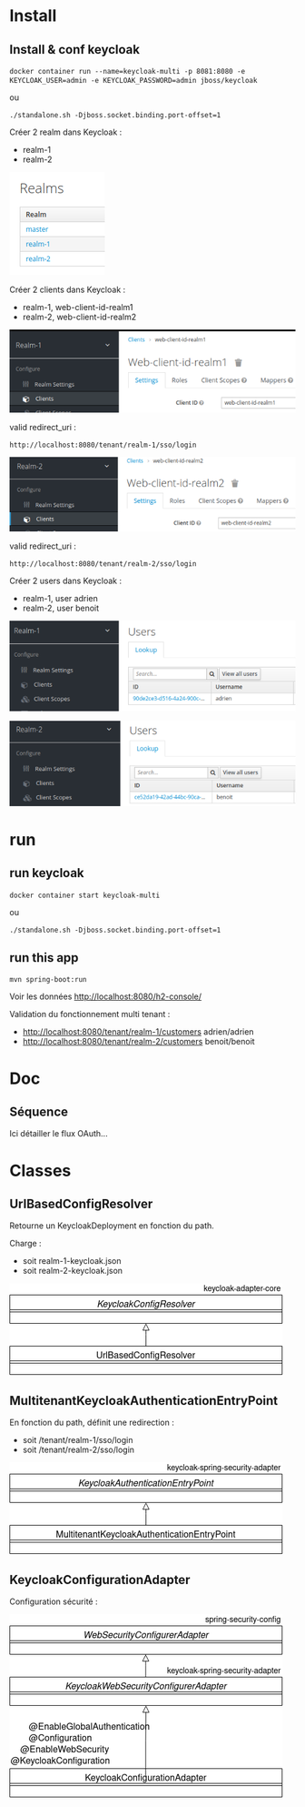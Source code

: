 # Install

## Install & conf keycloak
```
docker container run --name=keycloak-multi -p 8081:8080 -e KEYCLOAK_USER=admin -e KEYCLOAK_PASSWORD=admin jboss/keycloak
```
ou
```
./standalone.sh -Djboss.socket.binding.port-offset=1
```

Créer 2 realm dans Keycloak :
* realm-1
* realm-2

![realms](./doc/realms.png?raw=true)

Créer 2 clients dans Keycloak :
* realm-1, web-client-id-realm1
* realm-2, web-client-id-realm2

![client1](./doc/client1.png?raw=true)

valid redirect_uri :
```
http://localhost:8080/tenant/realm-1/sso/login
```

![client2](./doc/client2.png?raw=true)

valid redirect_uri :
```
http://localhost:8080/tenant/realm-2/sso/login
```

Créer 2 users dans Keycloak :
* realm-1, user adrien
* realm-2, user benoit

![adrien](./doc/adrien.png?raw=true)

![benoit](./doc/benoit.png?raw=true)

# run

## run keycloak
```
docker container start keycloak-multi
```
ou
```
./standalone.sh -Djboss.socket.binding.port-offset=1
```

## run this app
```
mvn spring-boot:run
```
Voir les données
[http://localhost:8080/h2-console/](http://localhost:8080/h2-console/)

Validation du fonctionnement multi tenant :
* [http://localhost:8080/tenant/realm-1/customers](http://localhost:8080/tenant/realm-1/customers)
adrien/adrien
* [http://localhost:8080/tenant/realm-2/customers](http://localhost:8080/tenant/realm-2/customers)
benoit/benoit

# Doc

## Séquence

Ici détailler le flux OAuth...

# Classes

## UrlBasedConfigResolver

Retourne un KeycloakDeployment en fonction du path.

Charge :
* soit realm-1-keycloak.json
* soit realm-2-keycloak.json

![UrlBasedConfigResolver](./doc/UrlBasedConfigResolver.png?raw=true)

## MultitenantKeycloakAuthenticationEntryPoint

En fonction du path, définit une redirection :
* soit /tenant/realm-1/sso/login
* soit /tenant/realm-2/sso/login

![MultitenantKeycloakAuthenticationEntryPoint](./doc/keycloak_2.png?raw=true)

## KeycloakConfigurationAdapter

Configuration sécurité :

![KeycloakConfigurationAdapter](./doc/keycloak_3.png?raw=true)


